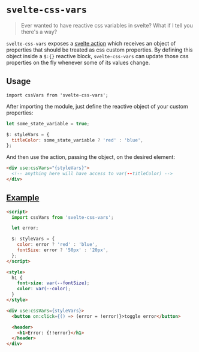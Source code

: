 # `svelte-css-vars`

> Ever wanted to have reactive css variables in svelte?
> What if I tell you there's a way?

`svelte-css-vars` exposes a [svelte action](https://svelte.dev/docs#use_action) which receives an object of properties that should be treated as css custom properties. By defining this object inside a `$:{}` reactive block, `svelte-css-vars` can update those css properties on the fly whenever some of its values change.

## Usage

`import cssVars from 'svelte-css-vars';`

After importing the module, just define the reactive object of your custom properties:

```js
let some_state_variable = true;

$: styleVars = {
  titleColor: some_state_variable ? 'red' : 'blue',
};
```

And then use the action, passing the object, on the desired element:

```html
<div use:cssVars="{styleVars}">
  <!-- anything here will have access to var(--titleColor) -->
</div>
```

## [Example](https://svelte.dev/repl/7c7dcb35055348f89bf09fa5edde56fb)

```html
<script>
  import cssVars from 'svelte-css-vars';

  let error;

  $: styleVars = {
    color: error ? 'red' : 'blue',
    fontSize: error ? '50px' : '20px',
  };
</script>

<style>
  h1 {
    font-size: var(--fontSize);
    color: var(--color);
  }
</style>

<div use:cssVars={styleVars}>
  <button on:click={() => (error = !error)}>toggle error</button>

  <header>
    <h1>Error: {!!error}</h1>
  </header>
</div>
```
